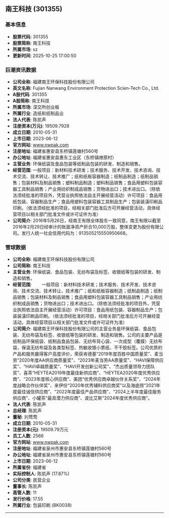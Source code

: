 ## 南王科技 (301355)

### 基本信息

- **股票代码**: 301355
- **股票简称**: 南王科技
- **所属市场**: sz
- **更新时间**: 2025-10-25 17:00:50

### 巨潮资讯数据

- **公司全称**: 福建南王环保科技股份有限公司
- **英文名称**: Fujian Nanwang Environment Protection Scien-Tech Co., Ltd.
- **A股代码**: 301355
- **A股简称**: 南王科技
- **所属市场**: 深交所创业板
- **所属行业**: 造纸和纸制品业
- **法人代表**: 陈凯声
- **注册资本(万元)**: 19509.7928
- **成立日期**: 2010-05-31
- **上市日期**: 2023-06-12
- **官方网站**: www.nwpak.com
- **注册地址**: 福建省惠安县东桥镇莲塘村560号
- **办公地址**: 福建省惠安县惠东工业区（东桥镇燎原村）
- **主营业务**: 环保纸袋及食品包装等纸制品包装的研发、制造和销售。
- **经营范围**: 一般项目：新材料技术研发；技术服务、技术开发、技术咨询、技术交流、技术转让、技术推广；纸和纸板容器制造；纸制品制造；纸制品销售；包装材料及制品销售；塑料制品制造；塑料制品销售；食品用塑料包装容器工具制品销售；产业用纺织制成品销售；货物进出口；技术进出口。（除依法须经批准的项目外，凭营业执照依法自主开展经营活动）许可项目：食品用纸包装、容器制品生产；食品用塑料包装容器工具制品生产；包装装潢印刷品印刷。（依法须经批准的项目，经相关部门批准后方可开展经营活动，具体经营项目以相关部门批准文件或许可证件为准）
- **公司简介**: 2016年5月26日，经南王有限全体股东一致同意，南王有限以截至2016年2月29日经审计的账面净资产折合10,000万股，整体变更为股份有限公司。发行人统一社会信用代码为：913505215550950668。

### 雪球数据

- **公司全称**: 福建南王环保科技股份有限公司
- **公司简称**: 南王科技
- **主营业务**: 环保纸袋、食品包装、无纺布袋及标签、收银纸等包装的研发、制造和销售。
- **经营范围**: 　　一般项目：新材料技术研发；技术服务、技术开发、技术咨询、技术交流、技术转让、技术推广；纸和纸板容器制造；纸制品制造；纸制品销售；包装材料及制品销售；食品用塑料包装容器工具制品销售；产业用纺织制成品销售；货物进出口；技术进出口。（除依法须经批准的项目外，凭营业执照依法自主开展经营活动）许可项目：食品用纸包装、容器制品生产；包装装潢印刷品印刷。（依法须经批准的项目，经相关部门批准后方可开展经营活动，具体经营项目以相关部门批准文件或许可证件为准）
- **公司简介**: 福建南王环保科技股份有限公司的主营业务是环保纸袋、食品包装、无纺布袋及标签、收银纸等包装的研发、制造和销售。公司的主要产品是纸制品环保纸袋、纸制品食品包装、无纺布背心袋、一次成型（覆膜）无纺布袋，保温无纺布袋及各类型标签、热敏收银小票纸、不干胶标签。公司优质的产品和服务赢得客户高度评价，荣获肯德基“2019年度百胜中国质量奖”、麦当劳“2020年度AA供应商质量奖”、“2023年麦当劳AA质量奖”、“HAVI保障供应奖”、“HAVI卓越质量奖”、“HAVI开发创新公司奖”、“杰出质量领导力团队奖”、喜茶“HEYTEA2019年度最佳新供应商”、“HEYTEA2020年度优秀供应商”、“2023年度核心供应商”、美团“优秀供应商卓越伙伴关系奖”、“2024年度战略合作伙伴奖”、来伊份“2020年优秀辅料供应商奖”以及海底捞“2021年度最佳诚信供应商”、“2022年度最佳产品供应商”、“2024上半年度最佳服务供应商”、小罐茶“最具潜力供应商”、波比艾斯“2024年度优秀供应商”。
- **法人代表**: 陈凯声
- **总经理**: 陈凯声
- **董秘**: 刘莺莺
- **成立日期**: 2010-05-31
- **注册资本(元)**: 19509.79万元
- **员工人数**: 2566
- **官方网站**: www.nwpak.com
- **注册地址**: 福建省泉州市惠安县东桥镇莲塘村560号
- **办公地址**: 福建省泉州市惠安县东桥镇莲塘村560号
- **上市日期**: 2023-06-12
- **所属省份**: 福建省
- **实际控制人**: 陈凯声 (17.87%)
- **公司分类**: 民营企业
- **董事长**: 陈凯声
- **高管人数**: 11
- **发行价格**: 17.55
- **所属行业**: 包装印刷 (BK0038)

---